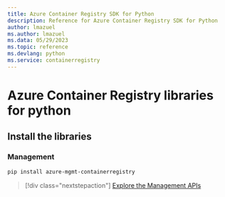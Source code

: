 ```yaml
---
title: Azure Container Registry SDK for Python
description: Reference for Azure Container Registry SDK for Python
author: lmazuel
ms.author: lmazuel
ms.data: 05/29/2023
ms.topic: reference
ms.devlang: python
ms.service: containerregistry
---
```

# Azure Container Registry libraries for python

## Install the libraries


### Management

```bash
pip install azure-mgmt-containerregistry
```
> [!div class="nextstepaction"]
> [Explore the Management APIs](/python/api/overview/azure/containerregistry/management)